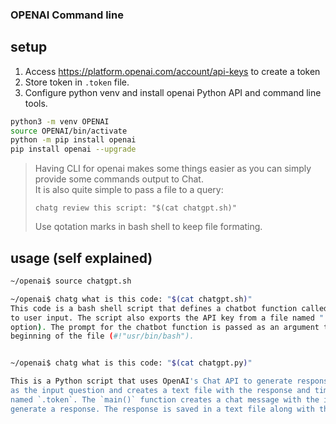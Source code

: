 ### OPENAI Command line


## setup

1. Access https://platform.openai.com/account/api-keys to create a token
2. Store token in `.token` file.
3. Configure python venv and install openai Python API and command line tools.
```bash
python3 -m venv OPENAI
source OPENAI/bin/activate
python -m pip install openai
pip install openai --upgrade
```

>Having CLI for openai makes some things easier as you can simply provide some commands output to Chat.<br>
>It is also quite simple to pass a file to a query:
> 
> ```chatg review this script: "$(cat chatgpt.sh)"```
> 
> Use qotation marks in bash shell to keep file formating.

## usage (self explained)

```bash
~/openai$ source chatgpt.sh

~/openai$ chatg what is this code: "$(cat chatgpt.sh)"
This code is a bash shell script that defines a chatbot function called "chatg" which uses the OpenAI GPT-3 API to generate responses 
to user input. The script also exports the API key from a file named ".token" and defines the function to be used globally (-f 
option). The prompt for the chatbot function is passed as an argument to the function. The script is executed by the bash shell at the 
beginning of the file (#!"usr/bin/bash").

```

```bash

~/openai$ chatg what is this code: "$(cat chatgpt.py)"

This is a Python script that uses OpenAI's Chat API to generate responses to user questions. It takes a single command line argument 
as the input question and creates a text file with the response and timestamped name. The script loads the API key from a hidden file 
named `.token`. The `main()` function creates a chat message with the input question and sends it to the GPT-3.5-Turbo model to 
generate a response. The response is saved in a text file along with the original question and API response.

```